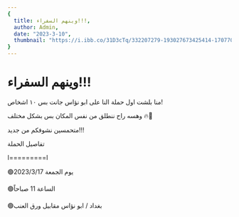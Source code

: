 ```yaml
---
{
  title: وينهم السفراء!!!,
  author: Admin,
  date: "2023-3-10",
  thumbnail: "https://i.ibb.co/31D3cTq/332207279-193027673425414-1707706874199766780-n-2.jpg",
}
---
```


# وينهم السفراء!!!

منا بلشت اول حملة النا على ابو نؤاس جانت بس ١٠ اشخاص!

وهسه راح ننطلق من نفس المكان بس بشكل مختلف 🔥🤩

متحمسين نشوفكم من جديد!!!

تفاصيل الحملة

ا=========ا

🟢يوم الجمعة 2023/3/17

🟢الساعة 11 صباحاً

🟢بغداد / ابو نؤاس مقابيل ورق العنب
